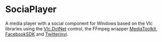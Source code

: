 # SociaPlayer
A media player with a social component for Windows based on the Vlc libraries using the [Vlc.DotNet](https://github.com/ZeBobo5/Vlc.DotNet) control, the FFmpeg wrapper [MediaToolkit](https://github.com/AydinAdn/MediaToolkit), [FacebookSDK](https://github.com/facebook-csharp-sdk/facebook-csharp-sdk) and [Twitterinvi](https://github.com/linvi/tweetinvi).
